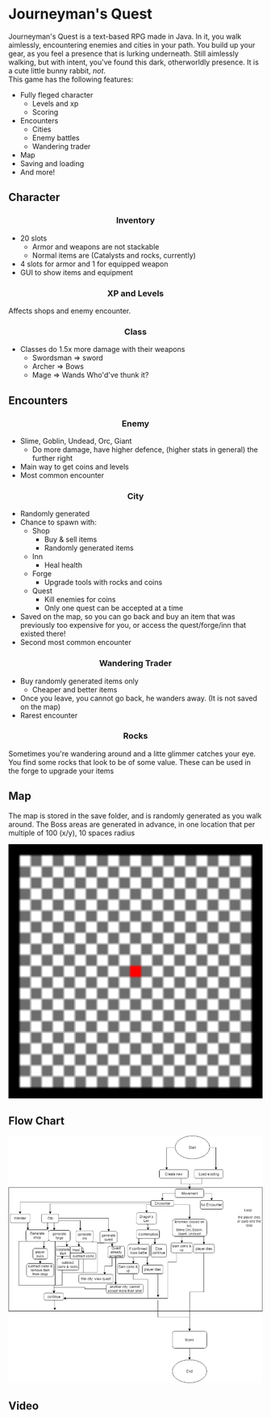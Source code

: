 # Journeyman's Quest
Journeyman's Quest is a text-based RPG made in Java. In it, you walk aimlessly, encountering enemies and cities in your path. You build up your gear, as you feel a presence that is lurking underneath. Still aimlessly walking, but with intent, you've found this dark, otherworldly presence. It is a cute little bunny rabbit, *not*. <br/>
This game has the following features:

* Fully fleged character
  * Levels and xp
  * Scoring
* Encounters
  * Cities
  * Enemy battles
  * Wandering trader
* Map
* Saving and loading
* And more!
## Character
<h3 align = "center"> Inventory </h3>

* 20 slots
  * Armor and weapons are not stackable
  * Normal items are (Catalysts and rocks, currently)
* 4 slots for armor and 1 for equipped weapon
* GUI to show items and equipment
<h3 align = "center"> XP and Levels </h3>

Affects shops and enemy encounter.

<h3 align = "center"> Class </h3>

* Classes do 1.5x more damage with their weapons
  * Swordsman => sword
  * Archer => Bows
  * Mage => Wands
Who'd've thunk it?
 
 ## Encounters
<h3 align = "center"> Enemy </h3>
 
 * Slime, Goblin, Undead, Orc, Giant
   * Do more damage, have higher defence, (higher stats in general) the further right
 * Main way to get coins and levels
 * Most common encounter
 
<h3 align = "center"> City </h3>
 
* Randomly generated
* Chance to spawn with:
  * Shop
    * Buy & sell items
    * Randomly generated items
  * Inn
    * Heal health
  * Forge
    * Upgrade tools with rocks and coins
  * Quest
    * Kill enemies for coins
    * Only one quest can be accepted at a time
* Saved on the map, so you can go back and buy an item that was previously too expensive for you, or access the quest/forge/inn that existed there!
* Second most common encounter
 
<h3 align = "center"> Wandering Trader </h3>
  
* Buy randomly generated items only
  * Cheaper and better items
* Once you leave, you cannot go back, he wanders away. (It is not saved on the map)
* Rarest encounter

<h3 align = "center"> Rocks </h3>
 
Sometimes you're wandering around and a litte glimmer catches your eye. You find some rocks that look to be of some value. These can be used in the forge to upgrade your items
 
## Map

The map is stored in the save folder, and is randomly generated as you walk around. The Boss areas are generated in advance, in one location that per multiple of 100 (x/y), 10 spaces radius

<img src="./images/Grid.png" alt="Grid example" width="800">

## Flow Chart
 <img src="./images/Final Flow Chart.png" alt="Project Flow Chart" width="800">

## Video
